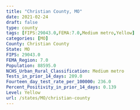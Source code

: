 ```yaml
---
title: "Christian County, MO"
date: 2021-02-24
draft: false
type: county
tags: [FIPS:29043.0,FEMA:7.0,Medium metro,Yellow]
categories: [MO]
County: Christian County
State: MO
FIPS: 29043.0
FEMA_Region: 7.0
Population: 88595.0
NCHS_Urban_Rural_Classification: Medium metro
Tests_in_prior_14_days: 209.0
Fourteen_day_test_rate_per_100000: 236.0
Percent_Positivity_in_prior_14_days: 0.139
Level: Yellow
url: /states/MO/christian-county
---
```



